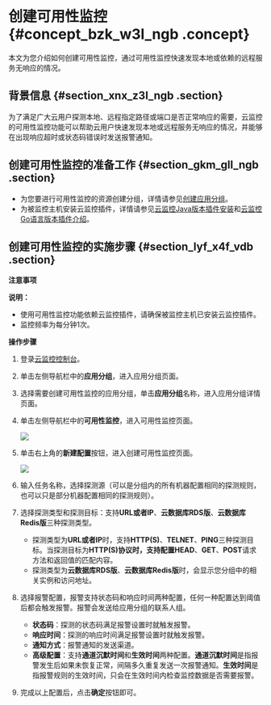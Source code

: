 # 创建可用性监控 {#concept_bzk_w3l_ngb .concept}

本文为您介绍如何创建可用性监控，通过可用性监控快速发现本地或依赖的远程服务无响应的情况。

## 背景信息 {#section_xnx_z3l_ngb .section}

为了满足广大云用户探测本地、远程指定路径或端口是否正常响应的需要，云监控的可用性监控功能可以帮助云用户快速发现本地或远程服务无响应的情况，并能够在出现响应超时或状态码错误时发送报警通知。

## 创建可用性监控的准备工作 {#section_gkm_gll_ngb .section}

-   为您要进行可用性监控的资源创建分组，详情请参见[创建应用分组](intl.zh-CN/用户指南/应用分组/创建应用分组.md#)。
-   为被监控主机安装云监控插件，详情请参见[云监控Java版本插件安装](intl.zh-CN/用户指南/主机监控/云监控Java版本插件安装.md#)和[云监控Go语言版本插件介绍](intl.zh-CN/用户指南/主机监控/云监控Go语言版本插件介绍.md#)。

## 创建可用性监控的实施步骤 {#section_lyf_x4f_vdb .section}

**注意事项**

**说明：** 

-   使用可用性监控功能依赖云监控插件，请确保被监控主机已安装云监控插件。
-   监控频率为每分钟1次。

**操作步骤**

1.  登录[云监控控制台](https://cms-intl.console.aliyun.com)。
2.  单击左侧导航栏中的**应用分组**，进入应用分组页面。
3.  选择需要创建可用性监控的应用分组，单击**应用分组**名称，进入应用分组详情页面。
4.  单击左侧导航栏中的**可用性监控**，进入可用性监控页面。

    ![](http://static-aliyun-doc.oss-cn-hangzhou.aliyuncs.com/assets/img/115387/154864500637788_zh-CN.png)

5.  单击右上角的**新建配置**按钮，进入创建可用性监控页面。

    ![](http://static-aliyun-doc.oss-cn-hangzhou.aliyuncs.com/assets/img/115387/154864500637790_zh-CN.png)

6.  输入任务名称，选择探测源（可以是分组内的所有机器配置相同的探测规则，也可以只是部分机器配置相同的探测规则）。
7.  选择探测类型和探测目标：支持**URL或者IP**、**云数据库RDS版**、**云数据库Redis版**三种探测类型。
    -   探测类型为**URL或者IP**时，支持**HTTP\(S\)**、**TELNET**、**PING**三种探测目标。当探测目标为**HTTP\(S\)**协议时，支持配置**HEAD**、**GET**、**POST**请求方法和返回值的匹配内容。
    -   探测类型为**云数据库RDS版**、**云数据库Redis版**时，会显示您分组中的相关实例和访问地址。
8.  选择报警配置，报警支持状态码和响应时间两种配置，任何一种配置达到阈值后都会触发报警。报警会发送给应用分组的联系人组。
    -   **状态码**：探测的状态码满足报警设置时就触发报警。
    -   **响应时间**：探测的响应时间满足报警设置时就触发报警。
    -   **通知方式**：报警通知的发送渠道。
    -   **高级配置**：支持**通道沉默时间**和**生效时间**两种配置。**通道沉默时间**是指报警发生后如果未恢复正常，间隔多久重复发送一次报警通知。**生效时间**是指报警规则的生效时间，只会在生效时间内检查监控数据是否需要报警。
9.  完成以上配置后，点击**确定**按钮即可。

